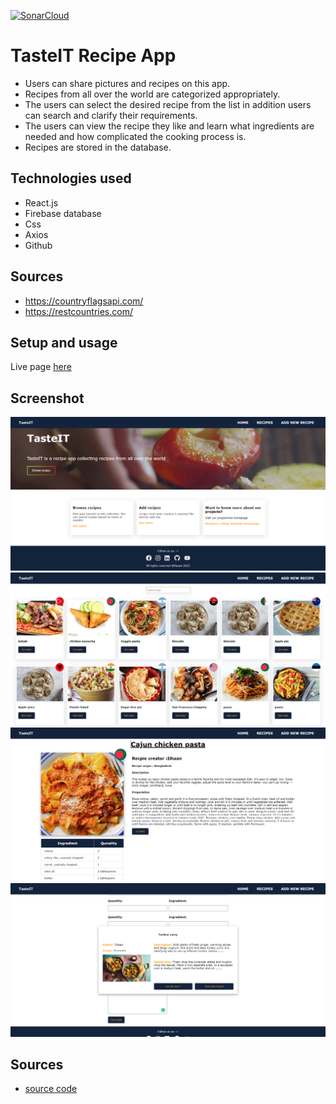 [![SonarCloud](https://sonarcloud.io/images/project_badges/sonarcloud-white.svg)](https://sonarcloud.io/summary/new_code?id=hasanmd91_Cycling_in_Helsinki)

# TasteIT Recipe App

- Users can share pictures and recipes on this app.
- Recipes from all over the world are categorized appropriately.
- The users can select the desired recipe from the list in addition users can search and clarify their requirements.
- The users can view the recipe they like and learn what ingredients are needed and how complicated the cooking process is.
- Recipes are stored in the database.

## Technologies used

- React.js
- Firebase database
- Css
- Axios
- Github

## Sources

- https://countryflagsapi.com/
- https://restcountries.com/

## Setup and usage

Live page [here](https://recipeapptasteit.netlify.app/)

## Screenshot

<img src="Images\React-App (2).png"/>
<br />
<img src="Images\React-App (3).png" />
<br />
<img src="Images\React-App (4).png" />
<br />
<img src="Images\React-App (5).png" />

## Sources

- [source code](https://github.com/hasanmd91/TasteIT_)
